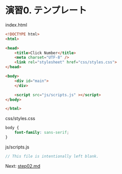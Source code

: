 # 演習0. テンプレート

index.html

```html
<!DOCTYPE html>
<html>

<head>
	<title>Click Number</title>
	<meta charset="UTF-8" />
	<link rel="stylesheet" href="css/styles.css">
</head>

<body>
	<div id="main">
	</div>

	<script src="js/scripts.js" ></script>
</body>

</html>
```

css/styles.css

```css
body {
	font-family: sans-serif;
}
```

js/scripts.js

```js
// This file is intentionally left blank.
```

Next: [step02.md](./step02.md)